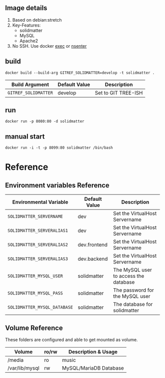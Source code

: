 ## Image details

1. Based on debian:stretch
1. Key-Features:
   - solidmatter
   - MySQL
   - Apache2
1. No SSH. Use docker [exec](https://docs.docker.com/engine/reference/commandline/exec/) or [nsenter](https://github.com/jpetazzo/nsenter)

## build

```
docker build --build-arg GITREF_SOLIDMATTER=develop -t solidmatter .
```

| Build Argument                 | Default Value | Description                            |
| ------------------------------ | ------------- | -------------------------------------- |
| `GITREF_SOLIDMATTER`           | develop       | Set to GIT TREE-ISH                    |

## run
```
docker run -p 8080:80 -d solidmatter
```

## manual start
```
docker run -i -t -p 8099:80 solidmatter /bin/bash
```

# Reference

## Environment variables Reference

| Environmental Variable         | Default Value | Description                            |
| ------------------------------ | ------------- | -------------------------------------- |
| `SOLIDMATTER_SERVERNAME`       | dev           | Set the VirtualHost Servername         |
| `SOLIDMATTER_SERVERALIAS1`     | dev           | Set the VirtualHost Servername         |
| `SOLIDMATTER_SERVERALIAS2`     | dev.frontend  | Set the VirtualHost Servername         |
| `SOLIDMATTER_SERVERALIAS3`     | dev.backend   | Set the VirtualHost Servername         |
| `SOLIDMATTER_MYSQL_USER`       | solidmatter   | The MySQL user to access the database  |
| `SOLIDMATTER_MYSQL_PASS`       | solidmatter   | The password for the MySQL user        |
| `SOLIDMATTER_MYSQL_DATABASE`   | solidmatter   | The database for solidmatter           |

## Volume Reference

These folders are configured and able to get mounted as volume.

| Volume          | ro/rw | Description & Usage    |
| --------------- | ----- | ---------------------- |
| /media          | ro    | music                  |
| /var/lib/mysql  | rw    | MySQL/MariaDB Database |

